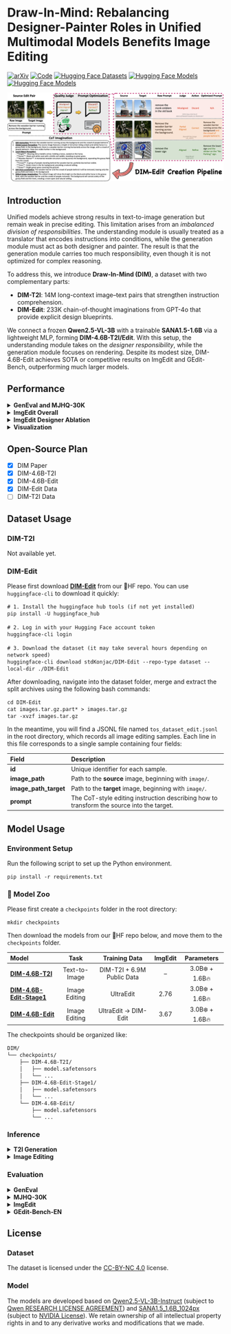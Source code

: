 # Draw-In-Mind: Rebalancing Designer-Painter Roles in Unified Multimodal Models Benefits Image Editing

[![arXiv](https://img.shields.io/badge/Paper-arXiv-b31b1b.svg?logo=arxiv)](https://arxiv.org/abs/2509.01986)
[![Code](https://img.shields.io/badge/Code-GitHub-blue?logo=github)](https://github.com/showlab/DIM)
[![Hugging Face Datasets](https://img.shields.io/badge/🤗%20%20Dataset-DIM--Edit-yellow.svg)](https://huggingface.co/datasets/stdKonjac/DIM-Edit)
[![Hugging Face Models](https://img.shields.io/badge/🤗%20%20Model-DIM--4.6B--T2I-orange.svg)](https://huggingface.co/stdKonjac/DIM-4.6B-T2I)
[![Hugging Face Models](https://img.shields.io/badge/🤗%20%20Model-DIM--4.6B--Edit-orange.svg)](https://huggingface.co/stdKonjac/DIM-4.6B-Edit)

![DIM-Edit](assets/dim_edit.png)

## Introduction

Unified models achieve strong results in text-to-image generation but remain weak in precise editing. This limitation
arises from an *imbalanced division of responsibilities*. The understanding module is usually treated as a translator
that encodes instructions into conditions, while the generation module must act as both designer and painter. The result
is that the generation module carries too much responsibility, even though it is not optimized for complex reasoning.

To address this, we introduce **Draw-In-Mind (DIM)**, a dataset with two complementary parts:

- **DIM-T2I**: 14M long-context image–text pairs that strengthen instruction comprehension.
- **DIM-Edit**: 233K chain-of-thought imaginations from GPT-4o that provide explicit design blueprints.

We connect a frozen **Qwen2.5-VL-3B** with a trainable **SANA1.5-1.6B** via a lightweight MLP, forming
**DIM-4.6B-T2I/Edit**. With this setup, the understanding module takes on the *designer responsibility*, while the
generation module focuses on rendering. Despite its modest size, DIM-4.6B-Edit achieves SOTA or competitive results on
ImgEdit and GEdit-Bench, outperforming much larger models.

## Performance

<details>

<summary><b>GenEval and MJHQ-30K</b></summary>

*: <sup>†</sup> denotes using an LLM rewriter. For MJHQ(-30K), we report FID.

| Model                                                          |      Params      | Sin. | Two  | CT.  | Colors | Pos. | Attr. | Overall | MJHQ  |
|----------------------------------------------------------------|:----------------:|:----:|:----:|:----:|:------:|:----:|:-----:|:-------:|:-----:|
| <tr><td colspan="10" align="center"><b>Gen. Only</b></td></tr> |
| PixArt-α                                                       |      0.6B🔥      | 0.98 | 0.50 | 0.44 |  0.80  | 0.08 | 0.07  |  0.48   | 6.14  |
| SDXL                                                           |      2.6B🔥      | 0.98 | 0.74 | 0.39 |  0.85  | 0.15 | 0.23  |  0.55   | 8.76  |
| DALL-E·3                                                       |        -         | 0.96 | 0.87 | 0.47 |  0.83  | 0.43 | 0.45  |  0.67   |   -   |
| SD3-Medium                                                     |      2.0B🔥      | 0.99 | 0.94 | 0.72 |  0.89  | 0.33 | 0.60  |  0.74   | 11.92 |
| <tr><td colspan="10" align="center"><b>Unified</b></td></tr>   |
| Janus                                                          |      1.3B🔥      | 0.97 | 0.68 | 0.30 |  0.84  | 0.46 | 0.42  |  0.61   | 10.10 |
| Emu3-Gen<sup>†</sup>                                           |      8.0B🔥      | 0.99 | 0.81 | 0.42 |  0.80  | 0.49 | 0.45  |  0.66   |   -   |
| Show-o                                                         |      1.3B🔥      | 0.98 | 0.80 | 0.66 |  0.84  | 0.31 | 0.50  |  0.68   | 15.18 |
| Show-o2-7B                                                     |      7.0B🔥      | 1.00 | 0.87 | 0.58 |  0.92  | 0.52 | 0.62  |  0.76   |   -   |
| Janus-Pro-7B                                                   |      7.0B🔥      | 0.99 | 0.89 | 0.59 |  0.90  | 0.79 | 0.66  |  0.80   | 13.48 |
| BAGEL                                                          |     14.0B🔥      | 0.99 | 0.94 | 0.81 |  0.88  | 0.64 | 0.63  |  0.82   |   -   |
| MetaQuery-L<sup>†</sup>                                        | 3.0B❄️ \| 3.2B🔥 |  -   |  -   |  -   |   -    |  -   |   -   |  0.78   | 6.35  |
| **DIM-4.6B-T2I<sup>†</sup>**                                   | 3.0B❄️ \| 1.6B🔥 | 0.99 | 0.89 | 0.63 |  0.86  | 0.62 | 0.61  |  0.77   | 5.50  |

</details>

<details>

<summary><b>ImgEdit Overall</b></summary>

*: Q3/7B indicates using Qwen2.5-VL-3/7B as the external designer during inference. By default, GPT-4o is employed
as the external designer to ensure the best performance. All models are evaluated using GPT-4.1.

| Model             | Add  | Adj. | Ext. | Rep. | Rem. | Back. | Sty. | Hyb. | Act. | Overall |
|-------------------|:----:|:----:|:----:|:----:|:----:|:-----:|:----:|:----:|:----:|:-------:|
| MagicBrush        | 2.84 | 1.58 | 1.51 | 1.97 | 1.58 | 1.75  | 2.38 | 1.62 | 1.22 |  1.83   |
| Instruct-P2P      | 2.45 | 1.83 | 1.44 | 2.01 | 1.50 | 1.44  | 3.55 | 1.20 | 1.46 |  1.88   |
| AnyEdit           | 3.18 | 2.95 | 1.88 | 2.47 | 2.23 | 2.24  | 2.85 | 1.56 | 2.65 |  2.45   |
| UltraEdit         | 3.44 | 2.81 | 2.13 | 2.96 | 1.45 | 2.83  | 3.76 | 1.91 | 2.98 |  2.70   |
| Step1X-Edit       | 3.88 | 3.14 | 1.76 | 3.40 | 2.41 | 3.16  | 4.63 | 2.64 | 2.52 |  3.06   |
| BAGEL             | 3.56 | 3.31 | 1.70 | 3.30 | 2.62 | 3.24  | 4.49 | 2.38 | 4.17 |  3.20   |
| UniWorld-V1       | 3.82 | 3.64 | 2.27 | 3.47 | 3.24 | 2.99  | 4.21 | 2.96 | 2.74 |  3.26   |
| Janus-4o          | 3.35 | 3.35 | 2.25 | 3.01 | 2.18 | 3.32  | 4.71 | 2.49 | 4.04 |  3.19   |
| GPT-4o-Image      | 4.61 | 4.33 | 2.90 | 4.35 | 3.66 | 4.57  | 4.93 | 3.96 | 4.89 |  4.20   |
| **DIM-4.6B-Edit** | 4.09 | 3.47 | 2.30 | 4.00 | 3.43 | 3.87  | 4.92 | 2.85 | 4.08 |  3.67   |

</details>

<details>

<summary><b>ImgEdit Designer Ablation</b></summary>

<sup>†</sup>: The default setting.

| Designer           | Add  | Adj. | Ext. | Rep. | Rem. | Back. | Sty. | Hyb. | Act. | Overall |
|:-------------------|:----:|:----:|:----:|:----:|:----:|:-----:|:----:|:----:|:----:|:-------:|
| –                  | 3.53 | 3.23 | 2.01 | 3.49 | 1.47 | 3.42  | 4.79 | 2.35 | 3.64 |  3.10   |
| Qwen2.5-VL-3B      | 3.80 | 3.24 | 2.03 | 3.89 | 3.21 | 3.52  | 4.92 | 2.71 | 4.05 |  3.49   |
| Qwen2.5-VL-7B      | 3.95 | 3.35 | 2.25 | 3.85 | 3.31 | 3.57  | 4.88 | 2.81 | 4.02 |  3.55   |
| MiMo-VL-7B         | 3.95 | 3.32 | 2.20 | 3.75 | 2.46 | 3.82  | 4.88 | 2.52 | 3.93 |  3.43   |
| InternVL3.5-8B     | 3.98 | 3.40 | 2.05 | 4.14 | 3.30 | 3.84  | 4.94 | 2.77 | 3.89 |  3.59   |
| GLM-4.1V-9B        | 3.95 | 3.27 | 2.23 | 3.90 | 2.64 | 3.81  | 4.92 | 2.23 | 4.02 |  3.44   |
| GPT-4o<sup>†</sup> | 4.09 | 3.47 | 2.30 | 4.00 | 3.43 | 3.87  | 4.92 | 2.85 | 4.08 |  3.67   |

</details>

<details>

<summary><b>Visualization</b></summary>

*：**Green** and **Blue** denote the edits of *Janus-4o* and *Step1X-Edit* respectively; **Red** denotes the edits of our
models trained on different data corpora.

![Overall](assets/vis_overall.png)
![Add](assets/vis_add.png)
![Change](assets/vis_change.png)
![Remove](assets/vis_remove.png)
![Replace](assets/vis_replace.png)
![Transfer](assets/vis_transfer.png)

</details>

## Open-Source Plan

- [x] DIM Paper
- [x] DIM-4.6B-T2I
- [x] DIM-4.6B-Edit
- [x] DIM-Edit Data
- [ ] DIM-T2I Data

## Dataset Usage

### DIM-T2I

Not available yet.

### DIM-Edit

Please first download [**DIM-Edit**](https://huggingface.co/datasets/stdKonjac/DIM-Edit) from our 🤗HF repo. You can use
`huggingface-cli` to download it quickly:

```
# 1. Install the huggingface hub tools (if not yet installed)
pip install -U huggingface_hub

# 2. Log in with your Hugging Face account token
huggingface-cli login

# 3. Download the dataset (it may take several hours depending on network speed)
huggingface-cli download stdKonjac/DIM-Edit --repo-type dataset --local-dir ./DIM-Edit
```

After downloading, navigate into the dataset folder, merge and extract the split archives using the following bash
commands:

```
cd DIM-Edit
cat images.tar.gz.part* > images.tar.gz
tar -xvzf images.tar.gz
```

In the meantime, you will find a JSONL file named `tos_dataset_edit.jsonl` in the root directory, which records all
image editing samples. Each line in this file corresponds to a single sample containing four fields:

| Field                 | Description                                                                               |
|:----------------------|:------------------------------------------------------------------------------------------|
| **id**                | Unique identifier for each sample.                                                        |
| **image_path**        | Path to the **source** image, beginning with `image/`.                                    |
| **image_path_target** | Path to the **target** image, beginning with `image/`.                                    |
| **prompt**            | The CoT-style editing instruction describing how to transform the source into the target. |

## Model Usage

### Environment Setup

Run the following script to set up the Python environment.

```
pip install -r requirements.txt
```

### 🦙 Model Zoo

Please first create a  `checkpoints` folder in the root directory:

```
mkdir checkpoints
```

Then download the models from our 🤗HF repo below, and move them to the `checkpoints` folder.

| Model                                                                             |     Task      |       Training Data        | ImgEdit |   Parameters    |
|:----------------------------------------------------------------------------------|:-------------:|:--------------------------:|:-------:|:---------------:|
| [**DIM-4.6B-T2I**](https://huggingface.co/stdKonjac/DIM-4.6B-T2I)                 | Text-to-Image | DIM-T2I + 6.9M Public Data |    –    | 3.0B❄️ + 1.6B🔥 |
| [**DIM-4.6B-Edit-Stage1**](https://huggingface.co/stdKonjac/DIM-4.6B-Edit-Stage1) | Image Editing |         UltraEdit          |  2.76   | 3.0B❄️ + 1.6B🔥 |
| [**DIM-4.6B-Edit**](https://huggingface.co/stdKonjac/DIM-4.6B-Edit)               | Image Editing |    UltraEdit → DIM-Edit    |  3.67   | 3.0B❄️ + 1.6B🔥 |

The checkpoints should be organized like:

```
DIM/
└── checkpoints/
    ├── DIM-4.6B-T2I/
    │   ├── model.safetensors
    │   └── ...
    ├── DIM-4.6B-Edit-Stage1/
    │   ├── model.safetensors
    │   └── ...
    └── DIM-4.6B-Edit/
        ├── model.safetensors
        └── ...
```

### Inference

<details>

<summary><b>T2I Generation</b></summary>

The demo T2I instructions are provided in `cache/demo/tos_dataset_demo.jsonl`, where each line is an instruction in json
format like:

```
{"id": "0000", "image_path": "./cache/demo/edit_demo_0000.png", "prompt": "A yummy cupcake floating in the air dark background"}
```

The `image_path` is just a placeholder, and you can modify `prompt` to create your own image.

To generate images from the jsonl file, run the following script:

```
bash scripts/demo_t2i.sh
```

For each instruction, the generated image will be saved at `cache/inference/demo/DIM-4.6B-T2I/{id}_gen.jpg`.

</details>

<details>

<summary><b>Image Editing</b></summary>

The demo edit instructions are provided in `cache/demo/tos_dataset_edit_demo.jsonl`, where each line is an instruction
in json
format like:

```
{"id": "0", "image_path": "./cache/demo/edit_demo_0000.png", "prompt": "Remove the lemons on the table.", "image_path_target": "./cache/demo/edit_demo_0000.png"}
```

The `image_path` corresponds to the source image, and the `prompt` is the edit instruction. The `image_path_target` is
just a placeholder.

In `infer/demo_edit.py`, use the `set_designer_gpt` API with your own key to set GPT-4o as the external designer for
optimal performance.

```
model.set_designer_gpt(api_key='') # DIM-4.6B-Edit
```

You can also use the `set_designer_qwen` API to set Qwen2.5-VL-XB as the external designer. Qwen models will be
automatically
downloaded
to local disk.

```
model.set_designer_qwen(version='Qwen/Qwen2.5-VL-3B-Instruct') # DIM-4.6B-Edit-Q3B
model.set_designer_qwen(version='Qwen/Qwen2.5-VL-7B-Instruct') # DIM-4.6B-Edit-Q7B
```

To generate edited images from the jsonl file, run the following script:

```
bash scripts/demo_edit.sh
```

The model will first generate a CoT-guided edit instruction for each prompt and save it to
`cache/inference/demo/DIM-4.6B-Edit/tos_dataset_edit_cot_demo_gen.jsonl`. Then the generated images will be saved at
`cache/inference/demo/DIM-4.6B-Edit/{id}_edited.jpg`.

We also provide a sample GPT-4o generated CoT jsonl file at `cache/demo/tos_dataset_edit_cot_demo.jsonl` for reference.

</details>

### Evaluation

<details>

<summary><b>GenEval</b></summary>

We provide two evaluation jsonl files according to prompt types in `cache/GenEval`:

1. `tos_dataset.jsonl`: Origin prompts.
2. `tos_dataset_rewritten.jsonl`: LLM-rewritten prompts.

The `image_path` field in each line of the jsonl is just a
placeholder, please replace it with a pseudo image on your local disk first.

Run the following script to generate images:

```
bash scripts/eval_geneval.sh
```

The generated images will be saved to `cache/inference/DIM-4.6B-T2I/GenEval(_rewritten)`.
Please follow the guide in [GenEval](https://github.com/djghosh13/geneval) official repo for metrics calculation.

</details>

<details>

<summary><b>MJHQ-30K</b></summary>

First download [MJHQ-30K](https://huggingface.co/datasets/playgroundai/MJHQ-30K) from the HF repo. You only need to
download `mjhq30k_imgs.zip`. Then extract all images in
the `cache` folder and organize them as follows:

```
cache
└── MJHQ-30K
    ├── animals
    │   ├── {id}.jpg
    │   ├── {id}.jpg
    │   └── ...
    ├── art
    ├── fashion
    ├── food
    ├── indoor
    ├── landscape
    ├── logo
    ├── people
    ├── plants
    └── vehicles
```

We have provided all prompts of MJHQ-30K in `cache/MJHQ-30K/tos_dataset.jsonl`. Run the following script to
generate images:

```
bash scripts/eval_mjhq30k.sh
```

The generated images will be saved to `cache/inference/DIM-4.6B-T2I/MJHQ-30K`. We
use [pytorch-fid](https://github.com/mseitzer/pytorch-fid) to calculate the FID on MJHQ-30K.

</details>

<details>

<summary><b>ImgEdit</b></summary>

First download [ImgEdit](https://huggingface.co/datasets/sysuyy/ImgEdit/tree/main) from the HF repo. Put the dataset in
the `cache` folder, and organize it as follows:

```
cache
└── ImgEdit
    └── Benchmark
        ├── hard
        ├── multiturn
        └── singleturn
            ├── animal
            │   ├── {id}.jpg
            │   └── ...
            ├── architecture
            ├── clothes
            ├── compose
            ├── daily object
            ├── for_add
            ├── human
            ├── style
            ├── transport
            ├── judge_prompt.json
            └── singleturn.json
```

We provide four evaluation jsonl files according to prompt types in `cache/ImgEdit`:

1. `tos_dataset_edit.jsonl`: Origin prompts.
2. `tos_dataset_edit_cot.jsonl`: CoT-style prompts generated by GPT-4o.
3. `tos_dataset_edit_cot_Qwen2.5-VL-3B-Instruct.jsonl`: CoT-style prompts generated by Qwen2.5-VL-3B.
4. `tos_dataset_edit_cot_Qwen2.5-VL-7B-Instruct.jsonl`: CoT-style prompts generated by Qwen2.5-VL-7B.

Run the following script to generate images:

```
bash scripts/eval_imgedit.sh
```

The generated images will be saved to `cache/inference/DIM-4.6B-Edit/ImgEdit`. Please follow the guide
in [ImgEdit](https://github.com/PKU-YuanGroup/ImgEdit) official repo for metrics calculation.

</details>

<details>

<summary><b>GEdit-Bench-EN</b></summary>

First download [GEdit-Bench](https://huggingface.co/datasets/stepfun-ai/GEdit-Bench) from the HF repo. Extract all raw
images from the dataset and put them in the `cache` folder. Organize them as follows:

```
cache
└── GEdit-Bench
    └── input_image_raw
        ├── {id}.png
        ├── {id}.png
        ├── {id}.png
        ├── {id}.png
        └── ...
```

We provide four evaluation jsonl files according to prompt types in `cache/GEdit-Bench`:

1. `tos_dataset_edit_en.jsonl`: Origin prompts.
2. `tos_dataset_edit_en_cot.jsonl`: CoT-style prompts generated by GPT-4o.
3. `tos_dataset_edit_en_ot_Qwen2.5-VL-3B-Instruct.jsonl`: CoT-style prompts generated by Qwen2.5-VL-3B.
4. `tos_dataset_edit_en_cot_Qwen2.5-VL-7B-Instruct.jsonl`: CoT-style prompts generated by Qwen2.5-VL-7B.

Run the following script to generate images:

```
bash scripts/eval_gedit_bench.sh
```

The generated images will be saved to `cache/inference/DIM-4.6B-Edit/GEdit-Bench`. Please follow the guide
in [GEdit-Bench](https://github.com/stepfun-ai/Step1X-Edit) official repo for metrics calculation.

</details>

## License

### Dataset

The dataset is licensed under the [CC-BY-NC 4.0](https://creativecommons.org/licenses/by-nc/4.0/) license.

### Model

The models are developed based on [Qwen2.5-VL-3B-Instruct](https://huggingface.co/Qwen/Qwen2.5-VL-3B-Instruct) (subject
to [Qwen RESEARCH LICENSE AGREEMENT](https://huggingface.co/Qwen/Qwen2.5-VL-3B-Instruct/blob/main/LICENSE)) and
[SANA1.5_1.6B_1024px](https://huggingface.co/Efficient-Large-Model/SANA1.5_1.6B_1024px) (subject
to [NVIDIA License](https://huggingface.co/Efficient-Large-Model/SANA1.5_1.6B_1024px/blob/main/LICENSE.txt)). We retain
ownership of all intellectual property rights in and to any
derivative works and modifications that we made.